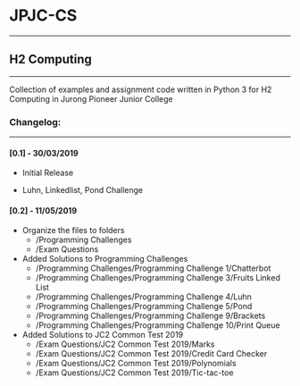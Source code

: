 # JPJC-CS
---
## H2 Computing
---
Collection of examples and assignment code written in Python 3 for H2 Computing in Jurong Pioneer Junior College

### Changelog:
---
#### [0.1] - 30/03/2019

- Initial Release

- Luhn, Linkedlist, Pond Challenge

#### [0.2] - 11/05/2019
 - Organize the files to folders
	 - /Programming Challenges
	 - /Exam Questions
 - Added Solutions to Programming Challenges
    - /Programming Challenges/Programming Challenge 1/Chatterbot
    - /Programming Challenges/Programming Challenge 3/Fruits Linked List
    - /Programming Challenges/Programming Challenge 4/Luhn
    - /Programming Challenges/Programming Challenge 5/Pond
    - /Programming Challenges/Programming Challenge 9/Brackets
    - /Programming Challenges/Programming Challenge 10/Print Queue
 - Added Solutions to JC2 Common Test 2019
   - /Exam Questions/JC2 Common Test 2019/Marks
   - /Exam Questions/JC2 Common Test 2019/Credit Card Checker
   - /Exam Questions/JC2 Common Test 2019/Polynomials
   - /Exam Questions/JC2 Common Test 2019/Tic-tac-toe
